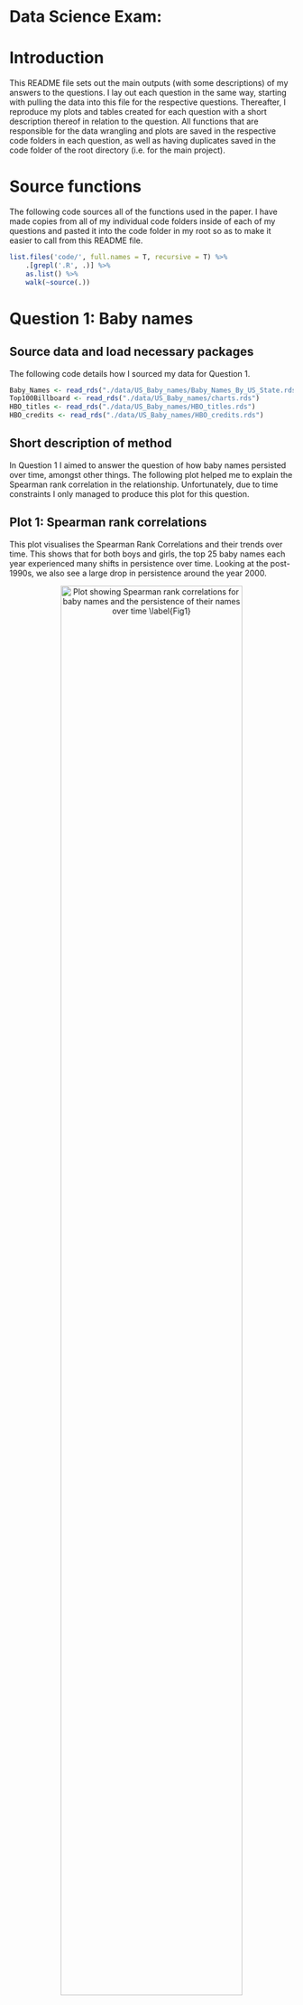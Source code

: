 Data Science Exam:
================

<!-- ############################## -->

<!-- # Start Writing here: -->

<!-- ############################## -->

# Introduction 

This README file sets out the main outputs (with some descriptions) of
my answers to the questions. I lay out each question in the same way,
starting with pulling the data into this file for the respective
questions. Thereafter, I reproduce my plots and tables created for each
question with a short description thereof in relation to the question.
All functions that are responsible for the data wrangling and plots are
saved in the respective code folders in each question, as well as having
duplicates saved in the code folder of the root directory (i.e. for the
main project).

# Source functions

The following code sources all of the functions used in the paper. I
have made copies from all of my individual code folders inside of each
of my questions and pasted it into the code folder in my root so as to
make it easier to call from this README file.

``` r
list.files('code/', full.names = T, recursive = T) %>%
    .[grepl('.R', .)] %>% 
    as.list() %>% 
    walk(~source(.))
```

# Question 1: Baby names

## Source data and load necessary packages

The following code details how I sourced my data for Question 1.

``` r
Baby_Names <- read_rds("./data/US_Baby_names/Baby_Names_By_US_State.rds")
Top100Billboard <- read_rds("./data/US_Baby_names/charts.rds")
HBO_titles <- read_rds("./data/US_Baby_names/HBO_titles.rds")
HBO_credits <- read_rds("./data/US_Baby_names/HBO_credits.rds")
```

## Short description of method

In Question 1 I aimed to answer the question of how baby names persisted
over time, amongst other things. The following plot helped me to explain
the Spearman rank correlation in the relationship. Unfortunately, due to
time constraints I only managed to produce this plot for this question.

## Plot 1: Spearman rank correlations

This plot visualises the Spearman Rank Correlations and their trends
over time. This shows that for both boys and girls, the top 25 baby
names each year experienced many shifts in persistence over time.
Looking at the post-1990s, we also see a large drop in persistence
around the year 2000.

<div class="figure" style="text-align: center">

<img src="./Question_1/output/fig1.png" alt="Plot showing Spearman rank correlations for baby names and the persistence of their names over time \label{Fig1}" width="80%" />
<p class="caption">

Plot showing Spearman rank correlations for baby names and the
persistence of their names over time
</p>

</div>

# Question 2: Coldplay vs Metallica

## Source data and load necessary packages

The following code details how I sourced my data for Question 2.

``` r
# load packages
pacman::p_load(brms)

# source data
coldplay <- read_csv("./data/Coldplay_vs_Metallica/Coldplay.csv")
metallica <- read_csv("./data/Coldplay_vs_Metallica/metallica.csv")
spotify <- read_rds("./data/Coldplay_vs_Metallica/Broader_Spotify_Info.rds")
billboard_100 <- read_rds("./data/Coldplay_vs_Metallica/charts.rds")
```

## Short description of method

In this question I ventured to come up with an analysis on the trends
over time of the well-known bands Coldplay and Metallica. A comparative
analysis of advanced scatter plots was used to compare their albums over
time around themes such as song duration (excluding live recordings),
and danceability (how suited a song is for dancing) of songs recorded
during live and non-live (studio, demo, remastered etc.) performances.

## Plot 1: Song duration for Metallica

This plot showed how the average song duration for Metallica changed
over the band’s career thus far. The average, longest and shortest song
durations were also included in the plot.

<div class="figure" style="text-align: center">

<img src="./Question_2/output/fig1.png" alt="Plot showing Metallica song durations over time \label{Fig1}" width="80%" />
<p class="caption">

Plot showing Metallica song durations over time
</p>

</div>

## Plot 2: Song duration for Coldplay

The next plot showed the same information but for Coldplay this time. We
note here that Coldplay on average had shorter track durations than
Metallica.

<div class="figure" style="text-align: center">

<img src="./Question_2/output/fig2.png" alt="Plot showing Coldplay song durations over time \label{Fig2}" width="80%" />
<p class="caption">

Plot showing Coldplay song durations over time
</p>

</div>

## Plot 3: Danceability of Coldplay live vs non-live

This next plot worked to compare how Coldplay get their fans moving in
both the live, and studio and other non-live performances.

<div class="figure" style="text-align: center">

<img src="./Question_2/output/fig3.png" alt="Plot showing Coldplay danceability difference between different recording types \label{Fig3}" width="80%" />
<p class="caption">

Plot showing Coldplay danceability difference between different
recording types
</p>

</div>

## Plot 4: Danceability of Metallica live vs non-live

This plot performed the same analysis as the previous one, except now
for Metallica. We find that on average for both bands, the non-live
performances had higher danceability scores than the live performances.
This contradicts literature and my thinking that live performances are
rife for more vibrant music.

<div class="figure" style="text-align: center">

<img src="./Question_2/output/fig4.png" alt="Plot showing Metallica danceability difference between different recording types  \label{Fig4}" width="80%" />
<p class="caption">

Plot showing Metallica danceability difference between different
recording types
</p>

</div>

What was also noted was that, on average, Coldplay produce more
danceable music than Metallica.

# Question 3: Netflix

## Source data and load necessary packages

Herein lies the code for sourcing the data for this question.

``` r
Titles <- read_rds("./data/netflix/titles.rds")
Credits <- read_rds("./data/netflix/credits.rds")
Movie_Info <- read_csv("./data/netflix/netflix_movies.csv")
```

## Short description of method

Question 3 saw us investigate what genres of movie/television are
popular in different regions of the world. It included analyses of the
most highly-rated genres across all countries, as well as a look at
which countries produce the most movies/television and who produces the
most highly-rated media.

## Plot 1: Genres and IMDB ratings

This plot created density ridges which detailed the spread of IMDB
ratings across the various genres of movies and television, averaged
across all countries available in the data.

<div class="figure" style="text-align: center">

<img src="./Question_3/output/fig1.png" alt="Density ridges of Netflix genres and their IMDB ratings \label{Fig1}" width="80%" />
<p class="caption">

Density ridges of Netflix genres and their IMDB ratings
</p>

</div>

## Plot 2: Top 10 movie producing countries

The second plot from Question 3 endeavoured to find the top 10 movie
producing countries in terms of the frequency of movies produced.

<div class="figure" style="text-align: center">

<img src="./Question_3/output/fig2.png" alt="Top 10 Movie Producing Countries \label{Fig2}" width="80%" />
<p class="caption">

Top 10 Movie Producing Countries
</p>

</div>

## Plot 3: Movie quality vs quantity for the top 10 movie producing countries

This plot showcased not only the quantity produced by the top 10 movie
makers, but also the subjective quality (according to their average IMDB
ratings). We see that even though the United States produces the most
movies, South Korea arguably produces the best of them.

<div class="figure" style="text-align: center">

<img src="./Question_3/output/fig3.png" alt="Movie quantity vs quality by country for top 10 producers \label{Fig3}" width="80%" />
<p class="caption">

Movie quantity vs quality by country for top 10 producers
</p>

</div>

# Question 4: Billionaires

## Source data and packages

Here is the code with which I sourced the data and functions for
Question 4. (Note here: I was unable to get my `bespoke_function` to
work. I have included the error I ran into in its script file)

``` r
billionaires <- read_csv("./data/Billions/billionaires.csv")
```

## Short description of method

In Question 4, I evaluated the validity of two statements made. The
claims read as follows:  
1. There is a difference in the make-up of the sources of wealth for
billionaires between those from the United States (US) and those from
outside of the US. More specifically, those from outside of the US have
a higher proportion of billionaires who made their wealth from
inheritance than those who did not.  
2. Most new self-made millionaires are in the software sector, which
differs from what is was in the 90s where it was mostly consumer
sectors. Moreover, richer countries generally provide more innovation in
consumer services, hence less billionaires in the software sector.

## Plot 1: Billionaire inheritance in the US

This pie chart showed how proportions of those billionaires who made
their wealth through inheritance changed over time in the US.

<div class="figure" style="text-align: center">

<img src="./Question_4/output/fig1.png" alt="Pie chart showing proportions of US billionaires that had inherited vs those that did not inherit their wealth \label{Fig1}" width="80%" />
<p class="caption">

Pie chart showing proportions of US billionaires that had inherited vs
those that did not inherit their wealth
</p>

</div>

## Table 1: US inheritance statistics

This table accompanied the above plot to help provide some analysis on
the US billionaire sources of wealth make-up.

| Year | No. of billionaires who inherited their wealth | No. of billionaires who have not inherited their wealth |
|:--:|:--:|:--:|
| 1996 | 69 | 66 |
| 2001 | 94 | 175 |
| 2014 | 143 | 356 |

Table showing the US inheritance statistics

## Plot 2: Outside US billionaire inheritance

This chart asked the same question as the first plot, but now addressed
to those billionaires from outside of the US.

<div class="figure" style="text-align: center">

<img src="./Question_4/output/fig2.png" alt="Pie chart showing proportions of those outside of the US billionaires that had inherited vs those that did not inherit their wealth \label{Fig2}" width="80%" />
<p class="caption">

Pie chart showing proportions of those outside of the US billionaires
that had inherited vs those that did not inherit their wealth
</p>

</div>

## Table 2: Outside US billionaire inheritance statistics

This table laid out additional statistics which helped to complete the
analysis comparing billionaires from the US and those from elsewhere.

| Year | No. of billionaires who inherited their wealth | No. of billionaires who have not inherited their wealth |
|:--:|:--:|:--:|
| 1996 | 132 | 156 |
| 2001 | 129 | 140 |
| 2014 | 359 | 795 |

Table showing Outside of the US inheritance statistics

All these plots and figures illustrated that the first claim made was
found to be invalid. Inline calculations also showed that the growth
rate of those billionaires from outside of the US who had made their
wealth from sources other than inheritance was much higher in recent
years than that of the US billionaires in the same scenario.

## Plot 3: Sector analysis

This plot provided a sectoral analysis which aimed to address the second
claim made in the question.

<div class="figure" style="text-align: center">

<img src="./Question_4/output/fig3.png" alt="Column plots showing the top 10 billionaire sectors over the 3 periods, using the number of software billionaires as a benchmark in each \label{Fig3}" width="80%" />
<p class="caption">

Column plots showing the top 10 billionaire sectors over the 3 periods,
using the number of software billionaires as a benchmark in each
</p>

</div>

Looking at this column plot we can see that the software sector lags
behind other sectors in recent times in terms of the number of
billionaires in this industry.

## Table 3: Sector analysis and GDP

The below table also strengthened the argument that there was not a
strong claim to be made that software billionaires make up a large
portion of the new billionaires.

| Variable    | Coefficient | Std. Error | Statistic | p-value |
|:------------|------------:|-----------:|----------:|--------:|
| (Intercept) |      -7.223 |      4.763 |    -1.516 |   0.130 |
| ln_gdp      |       0.006 |      0.003 |     1.909 |   0.057 |
| year        |       0.004 |      0.002 |     1.481 |   0.139 |

Table showing results of regression of log of GDP on the probability of
being in the software sector

# Question 5: Health

## Source data and functions

``` r
# read in data
Health <- "./data/Health/HealthCare.csv" %>% 
    read_csv()
```

## Short description of method

In this question I attempted to provide insights into the important
relationship which variables such as sleep and exercise had on measures
of health, such as stress levels and weight changes. Through various
plots I was able to come up with the following analyses.

## Plot 1: Sleep vs exercise as a determinant of stress

This heatmap showed that sleep is arguably more important than exercise
when it comes to stress levels. When sleep is poor, regardless of
exercise level, then stress is generally higher. The same was not able
to be said for when activity levels are low.

<div class="figure" style="text-align: center">

<img src="README_files/figure-gfm/unnamed-chunk-13-1.png" alt="Heatmap showing the relationship between sleep and exercise on stress" width="80%" />
<p class="caption">

Heatmap showing the relationship between sleep and exercise on stress
</p>

</div>

## Plot 2: Sleep and weight fluctuations

This boxplot set out the changes in weight against changes in sleep
quality. It shows once again that sleep is very important in helping to
stabilise weight fluctuations.

<div class="figure" style="text-align: center">

<img src="README_files/figure-gfm/unnamed-chunk-14-1.png" alt="Boxplot showing the relationship between sleep quality and weight change \label{fig2}" width="80%" />
<p class="caption">

Boxplot showing the relationship between sleep quality and weight change
</p>

</div>

## Plot 3: Exercise and calorie balance

When looking at activity levels and their potential relationship with
the calorie balance (i.e. was the calories consumed for the day above or
below the recommended amount), we see that increased activity can lead
to an increase in the surplus of calories consumed. This shows that
while exercise is good, diet is also important and should be considered
carefully when maintaining a very active lifestyle as it requires more
fuel for the body.

<div class="figure" style="text-align: center">

<img src="README_files/figure-gfm/unnamed-chunk-15-1.png" alt="Bubble plot showing the relationship between activity levels and calorie balance \label{fig3}" width="80%" />
<p class="caption">

Bubble plot showing the relationship between activity levels and calorie
balance
</p>

</div>

<!-- Make title of bibliography here: -->

<!-- \newpage -->

<!-- <div id="refs"></div> -->
